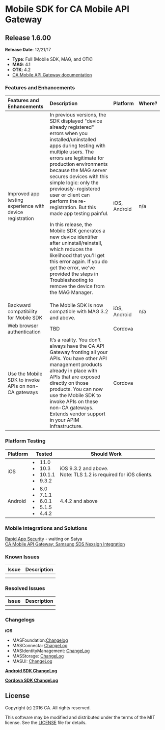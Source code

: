
# Mobile SDK for CA Mobile API Gateway

## Release 1.6.00

**Release Date**: 12/21/17
- **Type**: Full (Mobile SDK, MAG, and OTK)
- **MAG**: 4.1
- **OTK**: 4.2
- [CA Mobile API Gateway documentation](https://docops.ca.com/mag)

### Features and Enhancements

| Features and Enhancements                | Description                              | Platform     | Where? |
| :--------------------------------------- | :--------------------------------------- | :----------- | ------ |
| Improved app testing experience with device registration | In previous versions, the SDK displayed "device already registered" errors when you installed/uninstalled apps during testing with multiple users. The errors are legitimate for production environments because the MAG server secures devices with this simple logic: only the previously-registered user or client can perform the re-registration. But this made app testing painful. <p>In this release, the Mobile SDK generates a new device identifier after uninstall/reinstall, which reduces the likelihood that you'll get this error again. If you do get the error, we've provided the steps in Troubleshooting to remove the device from the MAG Manager.</p> | iOS, Android | n/a    |
| Backward compatibility for Mobile SDK    | The Mobile SDK is now compatible with MAG 3.2 and above. | iOS, Android | n/a    |
| Web browser authentication               | TBD                                      | Cordova      | <link> |
| Use the Mobile SDK to invoke APIs on non-CA gateways | It’s a reality. You don't always have the CA API Gateway fronting all your APIs. You have other API management products already in place with APIs that are exposed directly on those products. You can now use the Mobile SDK to invoke APIs on these non-CA gateways. Extends vendor support in your APIM infrastructure. | Cordova      | <link>   
            
### Platform Testing 

 Platform | Tested                                   | Should Work                              |
| -------- | ---------------------------------------- | ---------------------------------------- |
| iOS      | <li>11.0</li><li>10.3</li> <li>10.1.1</li> <li>9.3.2</li> | iOS 9.3.2 and above.  <br>Note: TLS 1.2 is required for iOS clients.</br> |
| Android  | <li>8.0</li><li>7.1.1</li> <li>6.0.1</li> <li>5.1.5</li> <li>4.4.2</li> | 4.4.2 and above      

### Mobile Integrations and Solutions

[Rapid App Security](https://docops.ca.com) - waiting on Satya<br>
[CA Mobile API Gateway: Samsung SDS Nexsign Integration](https://docops.ca.com/ca-mobile-api-gateway-samsung-sds-nexsign-integration)</br>

### Known Issues

| Issue | Description |
|-------|-------------|
|       |             |
|       |             |

### Resolved Issues

| Issue | Description |
|-------|-------------|
|       |             |
|       |             |

### Changelogs

**iOS**
- MASFoundation:[Changelog](https://github.com/CAAPIM/iOS-MAS-Foundation/blob/develop/CHANGELOG.md)
- MASConnecta: [ChangeLog](https://github.com/CAAPIM/iOS-MAS-Connecta/blob/develop/CHANGELOG.md)
- MASIdentityManagement: [ChangeLog](https://github.com/CAAPIM/iOS-MAS-IdentityManagement/blob/develop/CHANGELOG.md)
- MASStorage: [ChangeLog](https://github.com/CAAPIM/iOS-MAS-Storage/blob/develop/CHANGELOG.md)
- MASUI: [ChangeLog](https://github.com/CAAPIM/iOS-MAS-UI/blob/develop/CHANGELOG.md)

**[Android SDK ChangeLog](https://github.com/CAAPIM/Android-MAS-SDK/blob/develop/ChangeLog.md)**

**[Cordova SDK ChangeLog](https://github.com/CAAPIM/MAS-Storage-Cordova/blob/develop/ChangeLog.md)**



## License

Copyright (c) 2016 CA. All rights reserved.

This software may be modified and distributed under the terms
of the MIT license. See the [LICENSE][license-link] file for details.


 [mas.ca.com]: http://mas.ca.com/
 [license-link]: /LICENSE

